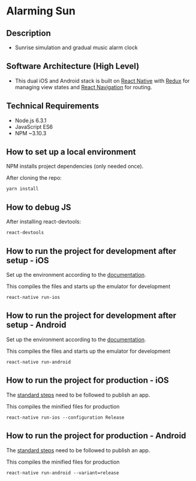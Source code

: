 # Alarming Sun #


## Description ##


* Sunrise simulation and gradual music alarm clock


## Software Architecture (High Level) ##


* This dual iOS and Android stack is built on [React Native](https://facebook.github.io/react-native/) with [Redux](https://github.com/reactjs/redux) for managing view states and [React Navigation](https://reactnavigation.org/) for routing.


## Technical Requirements ##


* Node.js 6.3.1
* JavaScript ES6
* NPM ~3.10.3 


## How to set up a local environment ##

NPM installs project dependencies (only needed once).  

After cloning the repo:
```
yarn install
```

## How to debug JS ##

After installing react-devtools:
```
react-devtools
```


## How to run the project for development after setup - iOS ##
Set up the environment according to the [documentation](https://facebook.github.io/react-native/docs/getting-started.html).

This compiles the files and starts up the emulator for development
```
react-native run-ios
```


## How to run the project for development after setup - Android ##
Set up the environment according to the [documentation](https://facebook.github.io/react-native/docs/getting-started.html).

This compiles the files and starts up the emulator for development
```
react-native run-android
```


## How to run the project for production - iOS ##
The [standard steps](https://developer.apple.com/library/content/documentation/IDEs/Conceptual/AppDistributionGuide/SubmittingYourApp/SubmittingYourApp.html) need to be followed to publish an app.

This compiles the minified files for production
```
react-native run-ios --configuration Release
```


## How to run the project for production - Android ##
The [standard steps](https://developer.android.com/studio/publish/index.html) need to be followed to publish an app.

This compiles the minified files for production
```
react-native run-android --variant=release
```